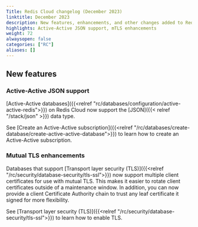 ```yaml
---
Title: Redis Cloud changelog (December 2023)
linktitle: December 2023
description: New features, enhancements, and other changes added to Redis Cloud during December 2023.
highlights: Active-Active JSON support, mTLS enhancements
weight: 72
alwaysopen: false
categories: ["RC"]
aliases: []
---
```


## New features

### Active-Active JSON support

[Active-Active databases]({{<relref "rc/databases/configuration/active-active-redis">}}) on Redis Cloud now support the [JSON]({{< relref "/stack/json" >}}) data type. 

See [Create an Active-Active subscription]({{<relref "/rc/databases/create-database/create-active-active-database">}}) to learn how to create an Active-Active subscription.

### Mutual TLS enhancements

Databases that support [Transport layer security (TLS)]({{<relref "/rc/security/database-security/tls-ssl">}}) now support multiple client certificates for use with mutual TLS. This makes it easier to rotate client certificates outside of a maintenance window. In addition, you can now provide a client Certificate Authority chain to trust any leaf certificate it signed for more flexibility.

See [Transport layer security (TLS)]({{<relref "/rc/security/database-security/tls-ssl">}}) to learn how to enable TLS. 

